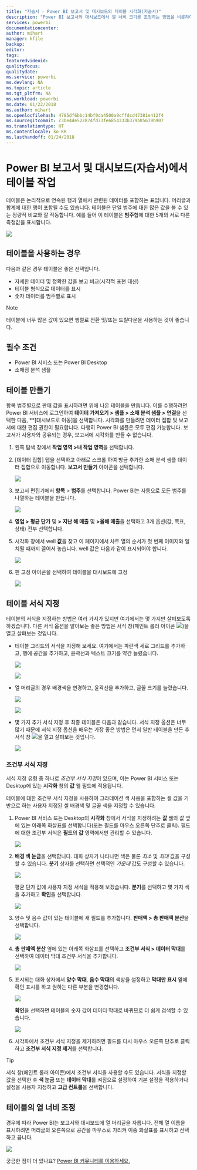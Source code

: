 ```yaml
---
title: "자습서 - Power BI 보고서 및 대시보드의 테이블 시각화(자습서)"
description: "Power BI 보고서와 대시보드에서 열 너비 크기를 조정하는 방법을 비롯하여 테이블 시각화를 사용하여 작업하는 방법에 대한 자습서입니다."
services: powerbi
documentationcenter: 
author: mihart
manager: kfile
backup: 
editor: 
tags: 
featuredvideoid: 
qualityfocus: 
qualitydate: 
ms.service: powerbi
ms.devlang: NA
ms.topic: article
ms.tgt_pltfrm: NA
ms.workload: powerbi
ms.date: 01/22/2018
ms.author: mihart
ms.openlocfilehash: 4785df6bbc14bf0da4500a9cffdcd47381e412f4
ms.sourcegitcommit: c3be4de522874fd73fe6854333b379b85619b907
ms.translationtype: HT
ms.contentlocale: ko-KR
ms.lasthandoff: 01/24/2018
---
```

# <a name="working-with-tables-in-power-bi-reports-and-dashboards-tutorial"></a>Power BI 보고서 및 대시보드(자습서)에서 테이블 작업
테이블은 논리적으로 연속된 행과 열에서 관련된 데이터를 포함하는 표입니다. 머리글과 합계에 대한 행이 포함될 수도 있습니다. 테이블은 단일 범주에 대한 많은 값을 볼 수 있는 정량적 비교와 잘 작동합니다. 예를 들어 이 테이블은 **범주**합에 대한 5개의 서로 다른 측정값을 표시합니다.

![](media/power-bi-visualization-tables/table.png)

## <a name="when-to-use-a-table"></a>테이블을 사용하는 경우
다음과 같은 경우 테이블은 좋은 선택입니다.

* 자세한 데이터 및 정확한 값을 보고 비교(시각적 표현 대신)
* 테이블 형식으로 데이터를 표시
* 숫자 데이터를 범주별로 표시   

> [!NOTE]
> 테이블에 너무 많은 값이 있으면 행렬로 전환 및/또는 드릴다운을 사용하는 것이 좋습니다.
> 
> 
## <a name="prerequisites"></a>필수 조건
 - Power BI 서비스 또는 Power BI Desktop
 - 소매점 분석 샘플


## <a name="create-a-table"></a>테이블 만들기
항목 범주별으로 판매 값을 표시하려면 위에 나온 테이블을 만듭니다. 이를 수행하려면 Power BI 서비스에 로그인하여 **데이터 가져오기 \> 샘플 \> 소매 분석 샘플 > 연결**을 선택한 다음, **[대시보드로 이동]을 선택합니다. 시각화를 만들려면 데이터 집합 및 보고서에 대한 편집 권한이 필요합니다. 다행히 Power BI 샘플은 모두 편집 가능합니다. 보고서가 사용자와 공유되는 경우, 보고서에 시각화를 만들 수 없습니다.

1. 왼쪽 탐색 창에서 **작업 영역 >내 작업 영역**을 선택합니다.    
2. [데이터 집합] 탭을 선택하고 아래로 스크롤 하여 방금 추가한 소매 분석 샘플 데이터 집합으로 이동합니다.  **보고서 만들기** 아이콘을 선택합니다.
   
    ![](media/power-bi-visualization-tables/power-bi-create-report.png)
2. 보고서 편집기에서 **항목** > **범주**를 선택합니다.  Power BI는 자동으로 모든 범주를 나열하는 테이블을 만듭니다.
   
    ![](media/power-bi-visualization-tables/power-bi-table1.png)
3. **영업 > 평균 단가** 및 **> 지난 해 매출** 및 **>올해 매출**을 선택하고 3개 옵션(값, 목표, 상태) 전부 선택합니다.   
4. 시각화 창에서 well **값**을 찾고 이 페이지에서 차트 열의 순서가 첫 번째 이미지와 일치될 때까지 끌어서 놓습니다.  well 값은 다음과 같이 표시되어야 합니다.
   
    ![](media/power-bi-visualization-tables/power-bi-table2.png)
5. 핀 고정 아이콘을 선택하여 테이블을 대시보드에 고정  
   
     ![](media/power-bi-visualization-tables/pbi_pintile.png)

## <a name="format-the-table"></a>테이블 서식 지정
테이블의 서식을 지정하는 방법은 여러 가지가 있지만 여기에서는 몇 가지만 살펴보도록 하겠습니다. 다른 서식 옵션을 알아보는 좋은 방법은 서식 창(페인트 롤러 아이콘 ![](media/power-bi-visualization-tables/power-bi-format.png))을 열고 살펴보는 것입니다.

* 테이블 그리드의 서식을 지정해 보세요. 여기에서는 파란색 세로 그리드를 추가하고, 행에 공간을 추가하고, 윤곽선과 텍스트 크기를 약간 늘렸습니다.
  
    ![](media/power-bi-visualization-tables/power-bi-table-grid2-new.png)
  
    ![](media/power-bi-visualization-tables/power-bi-table-grid3.png)
* 열 머리글의 경우 배경색을 변경하고, 윤곽선을 추가하고, 글꼴 크기를 늘렸습니다. 
  
    ![](media/power-bi-visualization-tables/power-bi-table-column.png)
  
    ![](media/power-bi-visualization-tables/power-bi-table-column2.png)
* 몇 가지 추가 서식 지정 후 최종 테이블은 다음과 같습니다. 서식 지정 옵션은 너무 많기 때문에 서식 지정 옵션을 배우는 가장 좋은 방법은 먼저 일반 테이블을 만든 후 서식 창 ![](media/power-bi-visualization-tables/power-bi-format.png)을 열고 살펴보는 것입니다. 
  
    ![](media/power-bi-visualization-tables/power-bi-table-format.png)

### <a name="conditional-formatting"></a>조건부 서식 지정
서식 지정 유형 중 하나로 *조건부 서식 지정*이 있으며, 이는 Power BI 서비스 또는 Desktop에 있는 **시각화** 창의 **값** 웰 필드에 적용됩니다. 

테이블에 대한 조건부 서식 지정을 사용하여 그라데이션 색 사용을 포함하는 셀 값을 기반으로 하는 사용자 지정된 셀 배경색 및 글꼴 색을 지정할 수 있습니다. 

1. Power BI 서비스 또는 Desktop의 **시각화** 창에서 서식을 지정하려는 **값** 웰의 값 옆에 있는 아래쪽 화살표를 선택합니다(또는 필드를 마우스 오른쪽 단추로 클릭). 필드에 대한 조건부 서식은 **필드**의 **값** 영역에서만 관리할 수 있습니다.
   
    ![](media/power-bi-visualization-tables/power-bi-conditional-formatting-background.png)
2. **배경 색 눈금**을 선택합니다. 대화 상자가 나타나면 색은 물론 *최소* 및 *최대* 값을 구성할 수 있습니다. **분기** 상자를 선택하면 선택적인 *가운데* 값도 구성할 수 있습니다.
   
    ![](media/power-bi-visualization-tables/power-bi-conditional-formatting-background2.png)
   
    평균 단가 값에 사용자 지정 서식을 적용해 보겠습니다. **분기**를 선택하고 몇 가지 색을 추가하고 **확인**을 선택합니다. 
   
    ![](media/power-bi-visualization-tables/power-bi-conditional-formatting-data-background.png)
3. 양수 및 음수 값이 있는 테이블에 새 필드를 추가합니다.  **판매액 > 총 판매액 분산**을 선택합니다. 
   
    ![](media/power-bi-visualization-tables/power-bi-conditional-formatting2.png)
4. **총 판매액 분산** 옆에 있는 아래쪽 화살표를 선택하고 **조건부 서식 > 데이터 막대**를 선택하여 데이터 막대 조건부 서식을 추가합니다.
   
    ![](media/power-bi-visualization-tables/power-bi-conditional-formatting-data-bars.png)
5. 표시되는 대화 상자에서 **양수 막대**, **음수 막대**의 색상을 설정하고 **막대만 표시** 옆에 확인 표시를 하고 원하는 다른 부분을 변경합니다.
   
    ![](media/power-bi-visualization-tables/power-bi-data-bars.png)
   
    **확인**을 선택하면 테이블의 숫자 값이 데이터 막대로 바뀌므로 더 쉽게 검색할 수 있습니다.
   
    ![](media/power-bi-visualization-tables/power-bi-conditional-formatting-data-bars2.png)
6. 시각화에서 조건부 서식 지정을 제거하려면 필드를 다시 마우스 오른쪽 단추로 클릭하고 **조건부 서식 지정 제거**를 선택합니다.

> [!TIP]
> 서식 창(페인트 롤러 아이콘)에서 조건부 서식을 사용할 수도 있습니다. 서식을 지정할 값을 선택한 후 **색 눈금** 또는 **데이터 막대**를 켜짐으로 설정하여 기본 설정을 적용하거나 설정을 사용자 지정하고 **고급 컨트롤**을 선택합니다.
> 
> 

## <a name="adjust-the-column-width-of-a-table"></a>테이블의 열 너비 조정
경우에 따라 Power BI는 보고서와 대시보드에 열 머리글을 자릅니다. 전체 열 이름을 표시하려면 머리글의 오른쪽으로 공간을 마우스로 가리켜 이중 화살표를 표시하고 선택하고 끕니다.

![](media/power-bi-visualization-tables/resizetable.gif)

궁금한 점이 더 있나요? [Power BI 커뮤니티를 이용하세요.](http://community.powerbi.com/)

